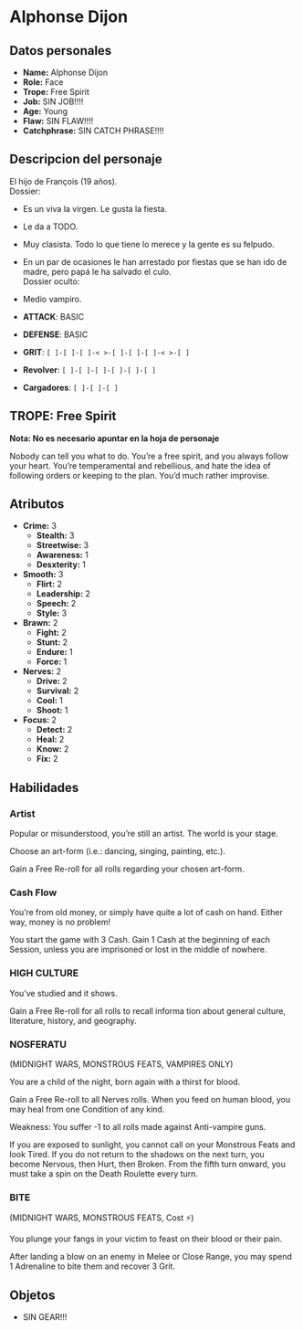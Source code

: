 
# Alphonse Dijon

## Datos personales

* **Name:** Alphonse Dijon
* **Role:** Face
* **Trope:** Free Spirit
* **Job:** SIN JOB!!!!
* **Age:** Young
* **Flaw:** SIN FLAW!!!!
* **Catchphrase:** SIN CATCH PHRASE!!!!

## Descripcion del personaje

El hijo de François (19 años).  
Dossier:  
- Es un viva la virgen. Le gusta la fiesta.  
- Le da a TODO.  
- Muy clasista. Todo lo que tiene lo merece y la gente es su felpudo.  
- En un par de ocasiones le han arrestado por fiestas que se han ido de madre, pero papá le ha salvado el culo.  
Dossier oculto:  
- Medio vampiro.  

- **ATTACK**: BASIC
- **DEFENSE**: BASIC
- **GRIT**: `[ ]-[ ]-[ ]-< >-[ ]-[ ]-[ ]-< >-[ ]`

- **Revolver**: `[ ]-[ ]-[ ]-[ ]-[ ]-[ ]`
- **Cargadores**: `[ ]-[ ]-[ ]`


## TROPE: Free Spirit

**Nota: No es necesario apuntar en la hoja de personaje**

Nobody can tell you what to do. You’re a free spirit, and you always follow your heart. You’re temperamental and rebellious, and hate the idea of following orders or keeping to the plan. You’d much rather improvise.

## Atributos

* **Crime:** 3
    * **Stealth:** 3
    * **Streetwise:** 3
    * **Awareness:** 1
    * **Desxterity:** 1
* **Smooth:** 3
    * **Flirt:** 2
    * **Leadership:** 2
    * **Speech:** 2
    * **Style:** 3
* **Brawn:** 2
    * **Fight:** 2
    * **Stunt:** 2
    * **Endure:** 1
    * **Force:** 1
* **Nerves:** 2
    * **Drive:** 2
    * **Survival:** 2
    * **Cool:** 1
    * **Shoot:** 1
* **Focus:** 2
    * **Detect:** 2
    * **Heal:** 2
    * **Know:** 2
    * **Fix:** 2


## Habilidades

### Artist

Popular or misunderstood, you’re still an artist. The world is your stage.

Choose an art-form (i.e.: dancing, singing, painting, etc.). 

Gain a Free Re-roll for all rolls regarding your chosen art-form.


### Cash Flow

You’re from old money, or simply have quite a lot of cash on hand. Either way, money is no problem!

You start the game with 3 Cash. Gain 1 Cash at the beginning of each Session, unless you are imprisoned or lost in the middle of nowhere.


### HIGH CULTURE

You’ve studied and it shows.

Gain a Free Re-roll for all rolls to recall informa tion about general culture, literature, history, and geography.


### NOSFERATU

(MIDNIGHT WARS, MONSTROUS FEATS, VAMPIRES ONLY)

You are a child of the night, born again with a thirst for blood.

Gain a Free Re-roll to all Nerves rolls. When you feed on human blood, you may heal from one Condition of any kind.

Weakness: You suffer -1 to all rolls made against Anti-vampire guns.

If you are exposed to sunlight, you cannot call on your Monstrous Feats and look Tired. If you do not return to the shadows on the next turn, you become Nervous, then Hurt, then Broken. From the fifth turn onward, you must take a spin on the Death Roulette every turn.


### BITE

(MIDNIGHT WARS, MONSTROUS FEATS, Cost ⚡)

You plunge your fangs in your victim to feast on their blood or their pain.

After landing a blow on an enemy in Melee or Close Range, you may spend 1 Adrenaline to bite them and recover 3 Grit.




## Objetos

* SIN GEAR!!!

